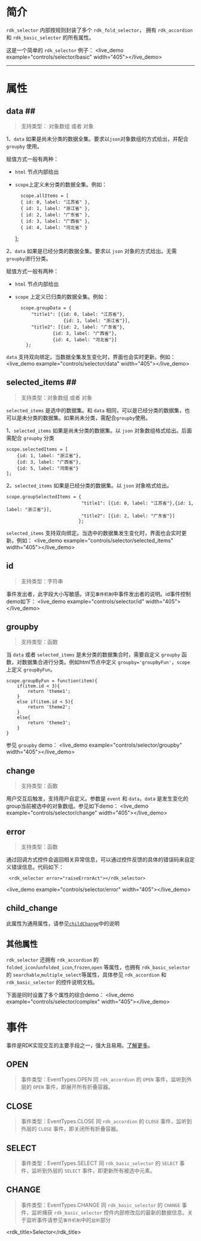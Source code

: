 # 简介 #

`rdk_selector` 内部按规则封装了多个 `rdk_fold_selector`， 拥有 `rdk_accordion` 和 `rdk_basic_selector` 的所有属性。

这是一个简单的 `rdk_selector` 例子：
<live_demo example="controls/selector/basic" width="405"></live_demo>

---
# 属性 #

## data <binding></binding>##
> 支持类型： 对象数组 或者 对象

1、`data` 如果是尚未分类的数据全集。要求以`json`对象数组的方式给出，并配合 `groupby` 使用。

赋值方式一般有两种：

- `html` 节点内部给出

- `scope`上定义未分类的数据全集。例如：

		scope.allItems = [
        { id: 0, label: "江苏省" },
        { id: 1, label: "浙江省" },
        { id: 2, label: "广东省" },
        { id: 3, label: "广西省" },
        { id: 4, label: "河北省" }
    ];

2、`data` 如果是已经分类的数据全集。要求以 `json` 对象的方式给出。无需 `groupby`进行分类。

赋值方式一般有两种：

- `html` 节点内部给出

- `scope` 上定义已归类的数据全集。例如：

		scope.groupData = {
			"title1": [{id: 0, label: "江苏省"},
						{id: 1, label: "浙江省"}],
			"title2": [{id: 2, label: "广东省"},
					{id: 3, label: "广西省"},
					{id: 4, label: "河北省"}]
		  };

`data` 支持双向绑定。当数据全集发生变化时，界面也会实时更新。例如：
<live_demo example="controls/selector/data"  width="405"></live_demo>

## selected_items <binding></binding>##
> 支持类型：对象数组 或者 对象

`selected_items` 是选中的数据集。和 `data` 相同，可以是已经分类的数据集，也可以是未分类的数据集。如果尚未分类，需配合`groupby`使用。

1、`selected_items` 如果是尚未分类的数据集。以 `json` 对象数组格式给出。后面需配合 `groupby` 分类

    scope.selectedItems = [
        {id: 1, label: "浙江省"},
        {id: 3, label: "广西省"},
        {id: 5, label: "河南省"}
    ];

2、`selected_items` 如果是已经分类的数据集。以 `json` 对象格式给出。


	scope.groupSelectedItems = {
								"title1": [{id: 0, label: "江苏省"},{id: 1, label: "浙江省"}],
                                "title2": [{id: 2, label: "广东省"}]
							   };

`selected_items` 支持双向绑定。当选中的数据集发生变化时，界面也会实时更新。例如：
<live_demo example="controls/selector/selected_items"  width="405"></live_demo>
## id ##
>支持类型：字符串

事件发出者，此字段大小写敏感。详见`事件机制`中事件发出者的说明。id事件控制demo如下：
<live_demo example="controls/selector/id"  width="405"></live_demo>

## groupby ##
> 支持类型：函数

当 `data` 或者 `selected_items` 是未分类的数据集合时，需要自定义 `groupby` 函数，对数据集合进行分类。例如html节点中定义 `groupby='groupByFun'`，`scope`上定义 `groupByFun`。

	scope.groupByFun = function(item){
        if(item.id < 3){
            return 'theme1';
        }
        else if(item.id < 5){
            return 'theme2';
        }
        else{
            return 'theme3';
        }
    }
参见 `groupby` demo：
<live_demo example="controls/selector/groupby"  width="405"></live_demo>

## change ##
> 支持类型：函数

用户交互后触发，支持用户自定义。参数是 `event` 和 `data`，`data` 是发生变化的group当前被选中的对象数组。参见如下demo：
<live_demo example="controls/selector/change"  width="405"></live_demo>

## error ##
>支持类型：函数

通过回调方式控件会返回相关异常信息，可以通过控件反馈的具体的错误码来自定义错误信息。代码如下：

     <rdk_selector error="raiseErrorAct"></rdk_selector>

<live_demo example="controls/selector/error"  width="405"></live_demo>


## child_change ##

此属性为通用属性，请参见[`childChange`](/doc/controls/common/child_change.md)中的说明

## 其他属性 ##
`rdk_selector` 还拥有 `rdk_accordion` 的 `folded_icon`/`unfolded_icon`,`frozen`,`open` 等属性，也拥有 `rdk_basic_selector` 的 `searchable`,`multiple_select`等属性，具体参见 `rdk_accordion` 和 `rdk_basic_selector` 的控件说明文档。

下面是同时设置了多个属性的综合demo：
<live_demo example="controls/selector/complex"  width="405"></live_demo>


# 事件 #
事件是RDK实现交互的主要手段之一，强大且易用。[了解更多](/doc/common/event)。

## OPEN ##
>事件类型：EventTypes.OPEN
同 `rdk_accordion` 的 `OPEN` 事件，监听到外层的 `OPEN` 事件，即展开所有折叠容器。 

## CLOSE ##
>事件类型：EventTypes.CLOSE
同 `rdk_accordion` 的 `CLOSE` 事件，监听到外层的 `CLOSE` 事件，即关闭所有折叠容器。

## SELECT ##
>事件类型：EventTypes.SELECT
同 `rdk_basic_selector` 的 `SELECT` 事件，监听到外层的 `SELECT` 事件，即更新所有被选中元素。

## CHANGE ##
>事件类型：EventTypes.CHANGE
同 `rdk_basic_selector` 的 `CHANGE` 事件，监听捕获 `rdk_basic_selector` 控件内部修改后的最新的数据信息。关于监听事件请参见`事件机制`中的`监听`部分

<rdk_title>Selector</rdk_title>